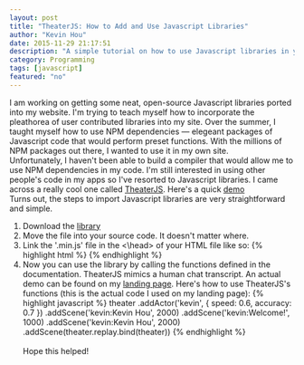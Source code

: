 ```yaml
---
layout: post
title: "TheaterJS: How to Add and Use Javascript Libraries"
author: "Kevin Hou"
date: 2015-11-29 21:17:51
description: "A simple tutorial on how to use Javascript libraries in your web apps. I will be using TheaterJS as an example library."
category: Programming
tags: [javascript]
featured: "no"
---
```

I am working on getting some neat, open-source Javascript libraries ported into my website. I'm trying to teach myself how to incorporate the pleathorea of user contributed libraries into my site. Over the summer, I taught myself how to use NPM dependencies — elegeant packages of Javascript code that would perform preset functions. With the millions of NPM packages out there, I wanted to use it in my own site.
<br />
Unfortunately, I haven't been able to build a compiler that would allow me to use NPM dependencies in my code. I'm still interested in using other people's code in my apps so I've resorted to Javascript libraries. I came across a really cool one called <a href="https://github.com/Zhouzi/TheaterJS" target="_blank">TheaterJS</a>. Here's a quick <a href="http://codepen.io/Zhouzi/pen/JoRazP" target="_blank">demo</a>
<br />
Turns out, the steps to import Javascript libraries are very straightforward and simple.
<ol>
  <li>Download the <a href="https://github.com/Zhouzi/TheaterJS/releases" target="_blank">library</a></li>
  <li>Move the file into your source code. It doesn't matter where.</li>
  <li>
    Link the '.min.js' file in the <\head> of your HTML file like so:
    {% highlight html %}
      <script src="path/to/library/TheaterJS-2.0.1/dist/theater.min.js"></script> <!-- TheaterJS -->
    {% endhighlight %}
  </li>
  <li>
    Now you can use the library by calling the functions defined in the documentation. TheaterJS mimics a human chat transcript. An actual demo can be found on my <a href="http://khou22.github.io" target="_blank">landing page</a>. Here's how to use TheaterJS's functions (this is the actual code I used on my landing page):
    {% highlight javascript %}
      theater
        .addActor('kevin', { speed: 0.6, accuracy: 0.7 })
        .addScene('kevin:Kevin Hou', 2000)
        .addScene('kevin:Welcome!', 1000)
        .addScene('kevin:Kevin Hou', 2000)
        .addScene(theater.replay.bind(theater))
    {% endhighlight %}
  </li>
  <br />
  Hope this helped!
</ol>